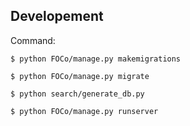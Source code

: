 ## Developement
Command:

`$ python FOCo/manage.py makemigrations`

`$ python FOCo/manage.py migrate`

`$ python search/generate_db.py`

`$ python FOCo/manage.py runserver`



